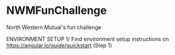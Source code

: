 # NWMFunChallenge
North Western Mutual's fun challenge

ENVIRONMENT SETUP
1/ Find environment setup instructions on https://angular.io/guide/quickstart (Step 1)



